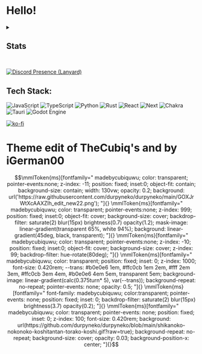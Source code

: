 # Hello!

<details>
<summary><h2>Stats</h2></summary>
<br>
  
[![Top Langs](https://github-readme-stats.vercel.app/api/top-langs/?username=durpyneko&theme=radical&size_weight=0.5&count_weight=0.5)]()

[![durpyneko's GitHub stats](https://github-readme-stats.vercel.app/api?username=durpyneko&theme=radical)]()

![Streaks](https://github-readme-streak-stats.herokuapp.com/?user=durpyneko&theme=radical&hide_border=false)

</details>

##
[![Discord Presence (Lanyard)](https://lanyard.cnrad.dev/api/763864687481323620?bg=2c317e)](https://discord.com/users/763864687481323620)

## Tech Stack:

![JavaScript](https://img.shields.io/badge/javascript-%23323330.svg?style=for-the-badge&logo=javascript&logoColor=white)
![TypeScript](https://img.shields.io/badge/typescript-%23007ACC.svg?style=for-the-badge&logo=typescript&logoColor=white)
![Python](https://img.shields.io/badge/python-3670A0?style=for-the-badge&logo=python&logoColor=ffdd54)
![Rust](https://img.shields.io/badge/rust-%23000000.svg?style=for-the-badge&logo=rust&logoColor=%23ff5e5b)
![React](https://img.shields.io/badge/react-%2320232a.svg?style=for-the-badge&logo=react&logoColor=%2361DAFB)
![Next](https://img.shields.io/badge/next%20js-000000?style=for-the-badge&logo=nextdotjs&logoColor=white)
![Chakra](https://img.shields.io/badge/chakra-%234ED1C5.svg?style=for-the-badge&logo=chakraui&logoColor=white)
![Tauri](https://img.shields.io/badge/tauri-%2324C8DB.svg?style=for-the-badge&logo=tauri&logoColor=%23FFFFFF)
![Godot Engine](https://img.shields.io/badge/GODOT-%23FFFFFF.svg?style=for-the-badge&logo=godot-engine)

[![ko-fi](https://ko-fi.com/img/githubbutton_sm.svg)](https://ko-fi.com/X8X0SE0PQ)

# Theme edit of TheCubiq's and by iGerman00
```math
\mmlToken{ms}[fontfamily="
madebycubiquwu;
color: transparent;
pointer-events:none;
z-index: -11;
position: fixed;
inset:0;
object-fit: contain;
background-size: contain;
width: 130vw;
opacity: 0.2;
background: url('https://raw.githubusercontent.com/durpyneko/durpyneko/main/GOXJrWtXcAAXZlh_edit_new22.png');
"]{}

\mmlToken{ms}[fontfamily="
madebycubiquwu;
color: transparent;
pointer-events:none;
z-index: 999;
position: fixed;
inset:0;
object-fit: cover;
background-size: cover;
backdrop-filter: saturate(2) blur(15px) brightness(0.7) opacity(1.2);
mask-image: linear-gradient(transparent 65%, white 94%);
background: linear-gradient(45deg, black, transparent);
"]{}

\mmlToken{ms}[fontfamily="
madebycubiquwu;
color: transparent;
pointer-events:none;
z-index: -10;
position: fixed;
inset:0;
object-fit: cover;
background-size: cover;
z-index: 99;
backdrop-filter: hue-rotate(80deg);
"]{}

\mmlToken{ms}[fontfamily="
madebycubiquwu;
color: transparent;
position: fixed;
inset: 0;
z-index: 1000;
font-size: 0.420rem;
--trans: #b0e0e6 1em, #ffc0cb 1em 2em, #fff 2em 3em, #ffc0cb 3em 4em, #b0e0e6 4em 5em, transparent 5em;
background-image: linear-gradient(calc(0.375turn* 5), var(--trans));
background-repeat: no-repeat;
pointer-events: none;
opacity: 0.5;
"]{}

\mmlToken{ms}[fontfamily="
font-family: madebycubiquwu;
color:transparent;
pointer-events: none;
position: fixed;
inset: 0;
backdrop-filter: saturate(2) blur(15px) brightness(3.7) opacity(0.2);
"]{}

\mmlToken{ms}[fontfamily="
madebycubiquwu;
color: transparent;
pointer-events: none;
position: fixed;
inset: 0;
z-index: 100;
font-size: 0.420rem;
background: url(https://github.com/durpyneko/durpyneko/blob/main/shikanoko-nokonoko-koshitantan-torako-koshi.gif?raw=true);
background-repeat: no-repeat;
background-size: cover;
opacity: 0.03;
background-position-x: center;
"]{}
```
